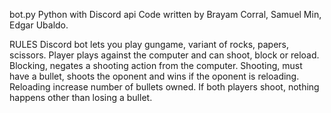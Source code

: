   
bot.py
Python with Discord api
Code written by Brayam Corral, Samuel Min, Edgar Ubaldo. 

RULES
 Discord bot lets you play gungame, variant of rocks, papers, scissors.
 Player plays against the computer and can shoot, block or reload.
 Blocking, negates a shooting action from the computer.
 Shooting, must have a bullet, shoots the oponent and wins if 
 the oponent is reloading. Reloading increase number of bullets owned.
 If both players shoot, nothing happens other than losing a bullet.
